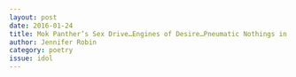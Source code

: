 ```yaml
---
layout: post 
date: 2016-01-24
title: Mok Panther’s Sex Drive…Engines of Desire…Pneumatic Nothings in the Night
author: Jennifer Robin
category: poetry
issue: idol
---
```

